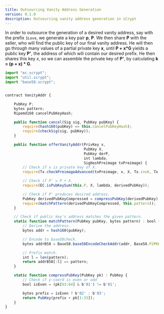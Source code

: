 ```yaml
---
title: Outsourcing Vanity Address Generation
version: 0.1.0
description: Outsourcing vanity address generation in sCrypt
---
```


In order to outsource the generation of a desired vanity address, say with the prefix `1Love`, we generate a key pair **p**, **P**.
We then share **P** with the seller, who will find the public key of our final vanity address. He will then go through many values of a partial private key **x**, until **P + x*G** yields a public key **P'**, the address of which will contain our desired prefix. He then shares this key *x*, so we can assemble the private key of **P'**, by calculating **k = (p + x) * G**.


```javascript
import "ec.scrypt";
import "util.scrypt";
import "base58.scrypt";


contract VanityAddr {

    PubKey P;
    bytes pattern;
    Ripemd160 cancelPubKeyHash;

    public function cancel(Sig sig, PubKey pubKey) {
        require(hash160(pubKey) == this.cancelPubKeyHash);
        require(checkSig(sig, pubKey));
    }

    public function offerVanityAddr(PrivKey x,
                                    PubKey X,
                                    PubKey derP,
                                    int lambda,
                                    SigHashPreimage txPreimage) {
        // Check if x is private key of X.
        require(Tx.checkPreimageAdvanced(txPreimage, x, X, Tx.invK, Tx.r, Tx.rBigEndian, SigHashType(SigHash.ALL | SigHash.FORKID)));

        // Check if P' = P + X.
        require(EC.isPubKeySum(this.P, X, lambda, derivedPubKey));

        // Check if P' produces desired address.
        PubKey derivedPubKeyCompressed = compressPubKey(derivedPubKey);
        require(matchPattern(derivedPubKeyCompressed, this.pattern));
    }

    // Check if public key's address matches the given pattern.
    static function matchPattern(PubKey pubKey, bytes pattern) : bool {
        // Derive the address.
        bytes addr = hash160(pubKey);

        // Encode to base58check.
        bytes addrB58 = Base58.base58EncodeCheckAddr(addr, Base58.P2PKH_verbyte_mainnet);

        // Prefix match.
        int l = len(pattern);
        return addrB58[:l] == pattern;
    }

    static function compressPubKey(PubKey pk) : PubKey {
        // Check if y-coord is even or odd
        bool isEven = (pk[63:64] & b'01') != b'01';

        bytes prefix = isEven ? b'02' : b'03';
        return PubKey(prefix + pk[1:33]);
    }
}
```

